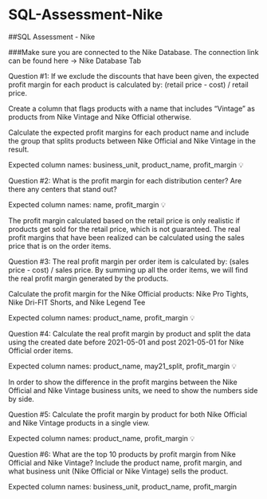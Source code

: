# SQL-Assessment-Nike

##SQL Assessment - Nike

###Make sure you are connected to the Nike Database. The connection link can be found here → Nike Database Tab

Question #1: 
If we exclude the discounts that have been given, the expected profit margin for each product is calculated by: (retail price - cost) / retail price. 

Create a column that flags products with a name that includes “Vintage” as products from Nike Vintage and Nike Official otherwise. 

Calculate the expected profit margins for each product name and include the group that splits products between Nike Official and Nike Vintage in the result.

Expected column names: business_unit, product_name, profit_margin
💡

Question #2: 
What is the profit margin for each distribution center? Are there any centers that stand out?

Expected column names: name, profit_margin
💡

The profit margin calculated based on the retail price is only realistic if products get sold for the retail price, which is not guaranteed. The real profit margins that have been realized can be calculated using the sales price that is on the order items. 

Question #3: 
The real profit margin per order item is calculated by: (sales price - cost) / sales price. By summing up all the order items, we will find the real profit margin generated by the products.

Calculate the profit margin for the Nike Official products: Nike Pro Tights, Nike Dri-FIT Shorts, and Nike Legend Tee

Expected column names: product_name, profit_margin
💡

Question #4: 
Calculate the real profit margin by product and split the data using the created date before 2021-05-01 and post 2021-05-01 for Nike Official order items.

Expected column names: product_name, may21_split, profit_margin
💡

In order to show the difference in the profit margins between the Nike Official and Nike Vintage business units, we need to show the numbers side by side.


Question #5: 
Calculate the profit margin by product for both Nike Official and Nike Vintage products in a single view. 

Expected column names: product_name, profit_margin
💡

Question #6: 
What are the top 10 products by profit margin from Nike Official and Nike Vintage? Include the product name, profit margin, and what business unit (Nike Official or Nike Vintage) sells the product.

Expected column names: business_unit, product_name, profit_margin
